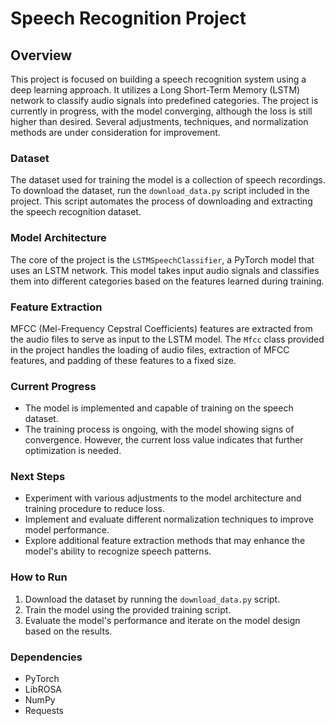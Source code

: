 # Speech Recognition Project

## Overview
This project is focused on building a speech recognition system using a deep learning approach. It utilizes a Long Short-Term Memory (LSTM) network to classify audio signals into predefined categories. The project is currently in progress, with the model converging, although the loss is still higher than desired. Several adjustments, techniques, and normalization methods are under consideration for improvement.

### Dataset
The dataset used for training the model is a collection of speech recordings. To download the dataset, run the `download_data.py` script included in the project. This script automates the process of downloading and extracting the speech recognition dataset.

### Model Architecture
The core of the project is the `LSTMSpeechClassifier`, a PyTorch model that uses an LSTM network. This model takes input audio signals and classifies them into different categories based on the features learned during training.

### Feature Extraction
MFCC (Mel-Frequency Cepstral Coefficients) features are extracted from the audio files to serve as input to the LSTM model. The `Mfcc` class provided in the project handles the loading of audio files, extraction of MFCC features, and padding of these features to a fixed size.

### Current Progress
- The model is implemented and capable of training on the speech dataset.
- The training process is ongoing, with the model showing signs of convergence. However, the current loss value indicates that further optimization is needed.

### Next Steps
- Experiment with various adjustments to the model architecture and training procedure to reduce loss.
- Implement and evaluate different normalization techniques to improve model performance.
- Explore additional feature extraction methods that may enhance the model's ability to recognize speech patterns.

### How to Run
1. Download the dataset by running the `download_data.py` script.
2. Train the model using the provided training script.
3. Evaluate the model's performance and iterate on the model design based on the results.

### Dependencies
- PyTorch
- LibROSA
- NumPy
- Requests
